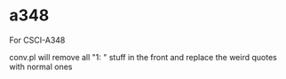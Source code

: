 # a348

For CSCI-A348

conv.pl will remove all "1: " stuff in the front
and replace the weird quotes with normal ones
